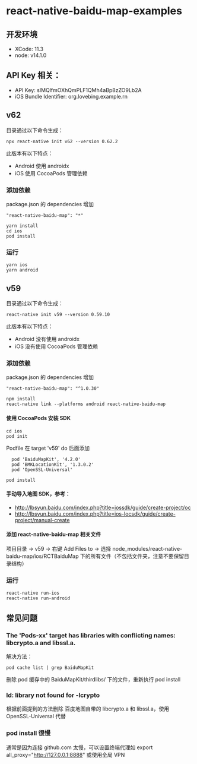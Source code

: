 # react-native-baidu-map-examples

## 开发环境
- XCode: 11.3
- node: v14.1.0

## API Key 相关：
- API Key: sIMQlfmOXhQmPLF1QMh4aBp8zZO9Lb2A
- iOS Bundle Identifier: org.lovebing.example.rn

## v62
目录通过以下命令生成：
```shell
npx react-native init v62 --version 0.62.2
```
此版本有以下特点：
- Android 使用 androidx
- iOS 使用 CocoaPods 管理依赖

### 添加依赖
package.json 的 dependencies 增加
```
"react-native-baidu-map": "*"
```
```shell
yarn install
cd ios
pod install
```

### 运行
```shell
yarn ios
yarn android
```

## v59
目录通过以下命令生成：
```shell
react-native init v59 --version 0.59.10
```
此版本有以下特点：
- Android 没有使用 androidx
- iOS 没有使用 CocoaPods 管理依赖

### 添加依赖
package.json 的 dependencies 增加
```
"react-native-baidu-map": "^1.0.30"
```
```shell
npm install
react-native link --platforms android react-native-baidu-map
```

#### 使用 CocoaPods 安装 SDK
```shell
cd ios
pod init
```
Podfile 在 target 'v59' do 后面添加
```
  pod 'BaiduMapKit', '4.2.0'
  pod 'BMKLocationKit', '1.3.0.2'
  pod 'OpenSSL-Universal'
```

```shell
pod install
```

#### 手动导入地图 SDK，参考：
- http://lbsyun.baidu.com/index.php?title=iossdk/guide/create-project/oc
- http://lbsyun.baidu.com/index.php?title=ios-locsdk/guide/create-project/manual-create

#### 添加 react-native-baidu-map 相关文件
项目目录 -> v59 -> 右键 Add Files to -> 选择  node_modules/react-native-baidu-map/ios/RCTBaiduMap 下的所有文件（不包括文件夹，注意不要保留目录结构）

### 运行
```shell
react-native run-ios
react-native run-android
```


## 常见问题

### The 'Pods-xx' target has libraries with conflicting names: libcrypto.a and libssl.a.
解决方法：
```shell
pod cache list | grep BaiduMapKit
```
删除 pod 缓存中的 BaiduMapKit/thirdlibs/ 下的文件，重新执行 pod install

### ld: library not found for -lcrypto
根据前面提到的方法删除 百度地图自带的 libcrypto.a 和 libssl.a，使用 OpenSSL-Universal 代替

### pod install 很慢
通常是因为连接 github.com 太慢，可以设置终端代理如 export all_proxy="http://127.0.0.1:8888" 或使用全局 VPN

